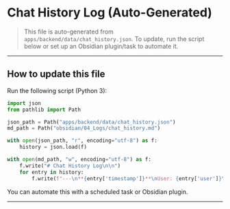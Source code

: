 # Chat History Log (Auto-Generated)

> This file is auto-generated from `apps/backend/data/chat_history.json`.
> To update, run the script below or set up an Obsidian plugin/task to automate it.

---

## How to update this file

Run the following script (Python 3):

```python
import json
from pathlib import Path

json_path = Path("apps/backend/data/chat_history.json")
md_path = Path("obsidian/04_Logs/chat_history.md")

with open(json_path, "r", encoding="utf-8") as f:
    history = json.load(f)

with open(md_path, "w", encoding="utf-8") as f:
    f.write("# Chat History Log\n\n")
    for entry in history:
        f.write(f"---\n**{entry['timestamp']}**\nUser: {entry['user']}\nAI: {entry['ai']}\n\n")
```

You can automate this with a scheduled task or Obsidian plugin.

--- 